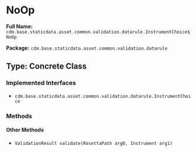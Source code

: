 # NoOp

**Full Name:** `cdm.base.staticdata.asset.common.validation.datarule.InstrumentChoice$NoOp`

**Package:** `cdm.base.staticdata.asset.common.validation.datarule`

## Type: Concrete Class

### Implemented Interfaces

- `cdm.base.staticdata.asset.common.validation.datarule.InstrumentChoice`

### Methods

#### Other Methods

- `ValidationResult validate(RosettaPath arg0, Instrument arg1)`


